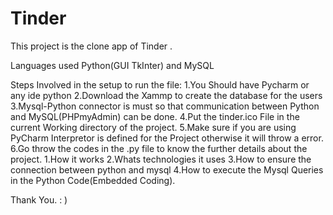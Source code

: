 # Tinder
This project is the clone app of Tinder .

Languages used Python(GUI TkInter) and MySQL


Steps Involved in the setup to run the file:
1.You Should have Pycharm or any ide python
2.Download the Xammp to create the database for the users
3.Mysql-Python connector is must so that communication between Python and MySQL(PHPmyAdmin) can be done.
4.Put the tinder.ico File in the current Working directory of the project.
5.Make sure if you are using PyCharm Interpretor is defined for the Project otherwise it will throw a error.
6.Go throw the codes in the .py file to know the further details about the project.
  1.How it works
  2.Whats technologies it uses
  3.How to ensure the connection between python and mysql
  4.How to execute the Mysql Queries in the Python Code(Embedded Coding).
  
 Thank You. : )
